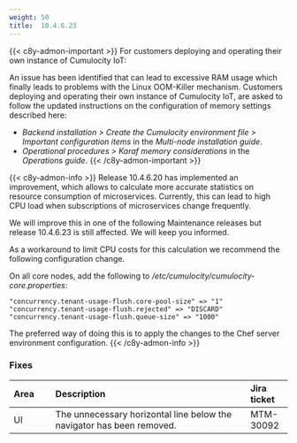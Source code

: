```yaml
---
weight: 50
title:  10.4.6.23
---
```

{{< c8y-admon-important >}}
For customers deploying and operating their own instance of Cumulocity IoT:

An issue has been identified that can lead to excessive RAM usage which finally leads to problems with the Linux OOM-Killer mechanism. Customers deploying and operating their own instance of Cumulocity IoT, are asked to follow the updated instructions on the configuration of memory settings  described here:

* *Backend installation > Create the Cumulocity environment file > Important configuration items* in the *Multi-node installation guide*.
* *Operational procedures > Karaf memory considerations* in the *Operations guide*.
{{< /c8y-admon-important >}}

{{< c8y-admon-info >}}
Release 10.4.6.20 has implemented an improvement, which allows to calculate more accurate statistics on resource consumption of microservices. Currently, this can lead to high CPU load when subscriptions of microservices change frequently.

We will improve this in one of the following Maintenance releases but release 10.4.6.23 is still affected. We will keep you informed.

As a workaround to limit CPU costs for this calculation we recommend the following configuration change.

On all core nodes, add the following to */etc/cumulocity/cumulocity-core.properties*:

    "concurrency.tenant-usage-flush.core-pool-size" => "1"
    "concurrency.tenant-usage-flush.rejected" => "DISCARD"
    "concurrency.tenant-usage-flush.queue-size" => "1000"

The preferred way of doing this is to apply the changes to the Chef server environment configuration.
{{< /c8y-admon-info >}}

### Fixes

<table>
<colgroup>
   <col style="width: 15%;">
   <col style="width: 70%;">
   <col style="width: 15 %;">
</colgroup>
<thead>
<tr>
<th style="text-align:left">Area</th>
<th style="text-align:left">Description</th>
<th style="text-align:left">Jira ticket</th>
</tr>
</thead>
<tbody>
<tr>
<td style="text-align:left">UI</td>
<td style="text-align:left">The unnecessary horizontal line below the navigator has been removed.</td>
<td style="text-align:left">MTM-30092
</td>
</tr>
</tbody>
</table>
